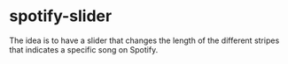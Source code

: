 # spotify-slider
The idea is to have a slider that changes the length of the different stripes that indicates a specific song on Spotify. 
